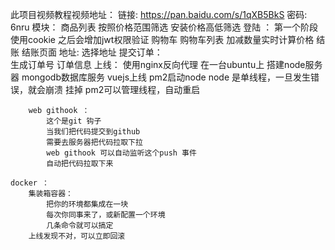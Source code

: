 此项目视频教程视频地址：
链接: https://pan.baidu.com/s/1qXB5BkS 密码: 6nru
模块：
    商品列表
        按照价格范围筛选
        安装价格高低筛选
    登陆 ：
        第一个阶段使用cookie
        之后会增加jwt权限验证
    购物车
        购物车列表
        加减数量实时计算价格
    结账
        结账页面
    地址:
        选择地址
    提交订单：   
        生成订单号
        订单信息
    上线：
        使用nginx反向代理
        在一台ubuntu上 搭建node服务器 mongodb数据库服务
        vuejs上线
        pm2启动node
        node 是单线程，一旦发生错误，就会崩溃 挂掉
        pm2可以管理线程，自动重启

        web githook ：
            这个是git 钩子
            当我们把代码提交到github 
            需要去服务器把代码拉取下拉
            web githook 可以自动监听这个push 事件
            自动把代码拉取下来
    
    docker ：
        集装箱容器：
            把你的环境都集成在一块
            每次你同事来了，或新配置一个环境
            几条命令就可以搞定
        上线发现不对，可以立即回滚